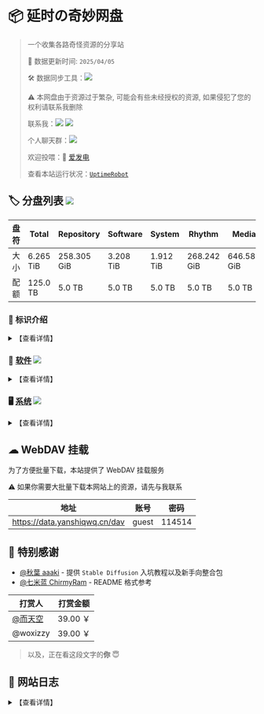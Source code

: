 # 📦 延时の奇妙网盘

> 一个收集各路奇怪资源的分享站
> 
> 🔄 数据更新时间: `2025/04/05`
> 
> 🛠️ 数据同步工具：![](https://img.shields.io/badge/yanshiqwq-blue?logo=github&label=e5_usage_sync&link=https://github.com/yanshiqwq/e5_usage_sync&cacheSeconds=3600)
> 
> ⚠ 本网盘由于资源过于繁杂, 可能会有些未经授权的资源, 如果侵犯了您的权利请联系我删除
> 
> 联系我：![](https://img.shields.io/badge/yanshiqwq-orange?logo=minutemailer&label=126.com&link=mailto:yanshiqwq@126.com) ![](https://img.shields.io/badge/延时qwq-blue?logo=bilibili&label=bilibili&link=https://space.bilibili.com/431304449)
> 
> 个人聊天群：![](https://img.shields.io/badge/885182351-green?logo=tencentqq&label=QQ&link=https://jq.qq.com/?_wv=1027&k=gHfN8ogz)
> 
> 欢迎投喂：🔋 [爱发电](https://afdian.net/a/yanshiqwq)
> 
> 查看本站运行状况：[`UptimeRobot`](https://stats.uptimerobot.com/vkKLvk2A1a)

## 🏷 分盘列表 ![](https://img.shields.io/badge/Root-orange?logo=DPD&label=6.265%20TiB&cacheSeconds=3600)

| 盘符  | Total           | Repository       | Software        | System           | Rhythm           | Media            |
| --- | --------------- | ---------------- | --------------- | ---------------- | ---------------- | ---------------- |
| 大小  | 6.265 TiB | 258.305 GiB | 3.208 TiB | 1.912 TiB | 268.242 GiB | 646.588 GiB |
| 配额  | 125.0 TB        | 5.0 TB           | 5.0 TB          | 5.0 TB           | 5.0 TB           | 5.0 TB           |

### 🎤 标识介绍

<details>
<summary>【查看详情】</summary>

- 橙色：盘符标记，表明这个目录拥有一个**单独的盘符**
  - 示例：![](https://img.shields.io/badge/盘符-orange?logo=DPD&label=1145.14GB)
- 绿色：目录标记，表明这是一个盘符下的**一级目录**
  - 示例：![](https://img.shields.io/badge/所属盘符-green?logo=onlyoffice&label=标识名)
- 蓝色：目录标记，表明这是一个**子目录**
  - 示例：![](https://img.shields.io/badge/所属父目录-blue?logo=filedotio&label=标识名)

</details>

### 💾 [软件](./software/) ![](https://img.shields.io/badge/Software-orange?logo=DPD&label=3.208%20TiB&cacheSeconds=3600)

<details>
<summary>【查看详情】</summary>

- ![](https://img.shields.io/badge/Software-green?logo=onlyoffice&label=Adobe&link=./software/adobe) 主要来自 [@vposy](https://m.weibo.cn/u/1112829033) 的破解版 Adobe 软件

- ![](https://img.shields.io/badge/Software-green?logo=onlyoffice&label=AI&link=./software/ai/) AI 相关
  
  - ![](https://img.shields.io/badge/AI-blue?logo=filedotio&label=StableDiffusion&link=./software/ai/stable_diffusion/) Stable Diffusion
  - ![](https://img.shields.io/badge/AI-blue?logo=filedotio&label=LLaMA&link=./software/ai/pyllama/) LLaMA 泄露模型
  - ![](https://img.shields.io/badge/AI-blue?logo=filedotio&label=Docs&link=./software/ai/docs) AI 画图、ChatGPT、NewBing 相关教程

- ![](https://img.shields.io/badge/Software-green?logo=onlyoffice&label=Game&link=./software/game/) 游戏相关
  
  - ![](https://img.shields.io/badge/Game-blue?logo=filedotio&label=Minecraft&link=./software/game/mc/) Minecraft
  - ![](https://img.shields.io/badge/Game-blue?logo=filedotio&label=Galgame&link=./software/game/galgame/) Galgame
  - ![](https://img.shields.io/badge/Game-blue?logo=filedotio&label=PvZ&link=./software/game/pvz/) PvZ
  - ![](https://img.shields.io/badge/Rhythm-orange?logo=DPD&label=268.242%20GiB&cacheSeconds=3600&link=./software/game/rhythm/) 音游

- ![](https://img.shields.io/badge/Software-green?logo=onlyoffice&label=Arrangement&link=./software/arrangement/) 编曲相关
  
  - ![](https://img.shields.io/badge/Arrangement-blue?logo=filedotio&label=FLStudio&link=./software/arrangement/flstudio/) FLStudio
  - ![](https://img.shields.io/badge/Arrangement-blue?logo=filedotio&label=Vocaloid&link=./software/arrangement/vocaloid/) Vocaloid 各版本软件及声库

</details>

### 🖥 [系统](./system/) ![](https://img.shields.io/badge/System-orange?logo=DPD&label=1.912%20TiB&cacheSeconds=3600)

<details>
<summary>【查看详情】</summary>

- ![](https://img.shields.io/badge/System-green?logo=onlyoffice&label=Android&link=./system/android/) Android 玩机相关
  
  - ![](https://img.shields.io/badge/Android-blue?logo=filedotio&label=Magisk&link=./system/android/magisk/) Magisk 模块
  - ![](https://img.shields.io/badge/Android-blue?label=Xposed&link=./system/android/xposed/) Xposed 模块
  - ![](https://img.shields.io/badge/Android-blue?logo=filedotio&label=ROM&link=./system/android/rom/) 刷机包
    - ![](https://img.shields.io/badge/ROM-blue?logo=filedotio&label=Recovery&link=./system/android/rom/recovery/) Recovery 刷机包
    - ![](https://img.shields.io/badge/ROM-blue?logo=filedotio&label=Fastboot&link=./system/android/rom/fastboot/) Fastboot 刷机包
    - ![](https://img.shields.io/badge/ROM-blue?logo=filedotio&label=Firmware&link=./system/android/rom/firmware/) Firmware 固件
  - ![](https://img.shields.io/badge/Android-blue?logo=filedotio&label=BootIMG&link=./system/android/boot/) Boot 分区镜像
  - ![](https://img.shields.io/badge/Android-blue?logo=filedotio&label=RecoveryIMG&link=./system/android/recovery/) 第三方 REC
  - ![](https://img.shields.io/badge/Android-blue?logo=filedotio&label=SystemApp&link=./system/android/app/) 部分系统软件安装包

- ![](https://img.shields.io/badge/System-green?logo=onlyoffice&label=ONT&link=./system/ont/) 光猫

- ![](https://img.shields.io/badge/System-green?logo=onlyoffice&label=NAS&link=./system/nas/) NAS

- ![](https://img.shields.io/badge/System-green?logo=onlyoffice&label=Windows&link=./system/windows/) Windows
  
  - ![](https://img.shields.io/badge/Windows-blue?logo=filedotio&label=Image&link=./system/windows/image/) 镜像
    - ![](https://img.shields.io/badge/Image-blue?logo=filedotio&label=Release&link=./system/windows/image/releases/) 正式版
    - ![](https://img.shields.io/badge/Image-blue?logo=filedotio&label=Beta&link=./system/windows/image/beta/) 测试版
    - ![](https://img.shields.io/badge/Image-blue?logo=filedotio&label=Modify&link=./system/windows/modify/) 修改版
    - ![](https://img.shields.io/badge/Image-blue?logo=filedotio&label=PE&link=./system/windows/winpe/) PE系统
  - ![](https://img.shields.io/badge/Windows-blue?logo=filedotio&label=Update&link=./system/windows/update/) 更新包
  - ![](https://img.shields.io/badge/Windows-blue?logo=filedotio&label=Patch&link=./system/windows/patch/) 补丁
  - ![](https://img.shields.io/badge/Windows-blue?logo=filedotio&label=Driver&link=./system/windows/driver/) 驱动
  - ![](https://img.shields.io/badge/Windows-blue?logo=filedotio&label=Runtime&link=./system/windows/runtime/) 运行库

- ![](https://img.shields.io/badge/System-green?logo=onlyoffice&label=Linux&link=./system/linux/) Linux

- ![](https://img.shields.io/badge/System-green?logo=onlyoffice&label=MacOS&link=./system/macos/) MacOS

- ![](https://img.shields.io/badge/System-green?logo=onlyoffice&label=PPT&link=./system/ppt/) ~PPT 系统~

</details>

## ☁ WebDAV 挂载

为了方便批量下载，本站提供了 WebDAV 挂载服务

⚠ 如果你需要大批量下载本网站上的资源，请先与我联系

| 地址                            | 账号    | 密码     |
| ----------------------------- | ----- | ------ |
| https://data.yanshiqwq.cn/dav | guest | 114514 |

## 🙇‍ 特别感谢

- [@秋葉 aaaki](https://space.bilibili.com/12566101) - 提供 `Stable Diffusion` 入坑教程以及新手向整合包
- [@七米蓝 ChirmyRam](https://space.bilibili.com/34851756) - README 格式参考

| 打赏人                                          | 打赏金额    |
| -------------------------------------------- | ------- |
| [@而天空](https://space.bilibili.com/113326488) | 39.00 ￥ |
| @woxizzy                                     | 39.00 ￥ |

> 以及，正在看这段文字的**你** 😇

## 📕 网站日志

<details>
<summary>【查看详情】</summary>

| 日期         | 日志                                                                                            |
| ---------- | --------------------------------------------------------------------------------------------- |
| 2023/07/30 | 使用 `Cloudflared` 内网穿透                                                                         |
| 2023/07/10 | 使用 [`afrps`](https://afrps.cn/) 内网穿透，主页 README 使用 [`ghproxy`](https://ghproxy.com/) 镜像        |
| 2023/05/15 | 文件已全部迁移到新订阅（`yanshiqwq01`）                                                                    |
| 2023/04/06 | E5 订阅（`yanshiqwq`）被微软强制过期                                                                     |
| 2023/04/24 | 使用 [`SakuraFrp`](https://www.natfrp.com/) 内网穿透                                                |
| 2023/04/13 | 使用 [`星辰云`](https://starxn.com/) 内网穿透，使用 [`CloudFlare`](https://www.cloudflare.com/) ~~减速~~CDN |
| 2023/04/11 | [`afrps`](https://afrps.cn/) 无法连接导致服务器离线 48 小时                                                |
| 2023/04/05 | 去除 `README.md` 的链接 emoji                                                                      |
| 2023/04/02 | 首页 `README.md` 文件大改                                                                           |
| 2023/04/02 | 增加更新日志模块                                                                                      |
| 2023/04/02 | 开放了打包下载功能                                                                                     |
| 2023/04/01 | 增加了评论区功能                                                                                      |
| 2023/03/30 | 分盘占用情况改用程序自动更新                                                                                |
| 2022/04/12 | 迁移至 [`Alist`](https://alist.nn.ci/)                                                           |
| 2021/02/07 | 网站成功建立                                                                                        |

</details>